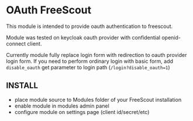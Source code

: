 # OAuth FreeScout
This module is intended to provide oauth authentication to freescout.

Module was tested on keycloak oauth provider with confidential openid-connect client.

Currently module fully replace login form with redirection to oauth provider login form. 
If you need to perform ordinary login with basic form, add `disable_oauth` get parameter to login path (`/login?disable_oauth=1`) 

## INSTALL
- place module source to Modules folder of your FreeScout installation
- enable module in modules admin panel
- configure module on settings page (client id/secret/etc) 
